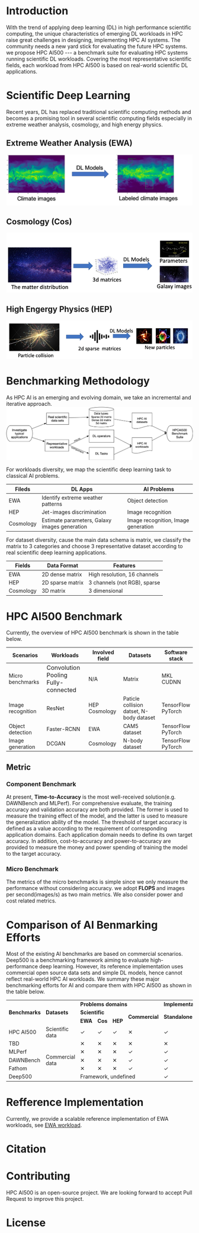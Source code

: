 # Introduction
With the trend of applying deep learning (DL) in high performance scientific computing, the unique characteristics of emerging DL workloads in HPC raise great challenges in designing, implementing HPC AI systems. The community needs a new yard stick for evaluating the future HPC systems. we propose HPC AI500 --- a benchmark suite for evaluating HPC systems running scientific DL workloads. Covering the most representative scientific fields, each workload from HPC AI500 is based on real-world scientific DL applications.

# Scientific Deep Learning
Recent years, DL has replaced traditional scientific computing methods and becomes a promising tool in several scientific computing fields especially in extreme weather analysis, cosmology, and high energy physics.  

## Extreme Weather Analysis (EWA)
![EWA](./README_images/ewa.png)

## Cosmology (Cos)
![COSMOLOGY](./README_images/cosmology.png)

## High Engergy Physics (HEP)
![HEP](./README_images/hep.png)

# Benchmarking Methodology
As HPC AI is an emerging and evolving domain, we take an incremental and iterative approach.
![MYTH](./README_images/methodology.png)

For workloads diversity, we map the scientific deep learning task to classical AI problems. 

| Fileds | DL Apps | AI Problems |
| --- | --- | --- |
| EWA | Identify extreme weather patterns | Object detection |
| HEP | Jet-images discrimination | Image recognition |
| Cosmology | Estimate parameters, Galaxy images generation | Image recognition, Image generation |


For dataset diversity, cause the main data schema is matrix, we classify the matrix to 3 categories and choose 3 representative dataset according to real scientific deep learning applications. 

| Fields | Data Format | Features |
| --- | --- | --- |
| EWA | 2D dense matrix | High resolution, 16 channels |
| HEP | 2D sparse matrix | 3 channels (not RGB), sparse |
| Cosmology | 3D matrix | 3 dimensional  |

# HPC AI500 Benchmark
Currently, the overview of HPC AI500 benchmark is shown in the table below.

| Scenarios | Workloads | Involved field | Datasets | Software <br>stack |
| --- | --- | --- | --- | --- |
| Micro benchmarks | <font size="3">Convolution Pooling <br>Fully-connected</font> | N/A | Matrix | MKL <br>CUDNN |
| Image recognition | ResNet | HEP Cosmology | Paticle collision datset, N-body dataset | TensorFlow<br>PyTorch |
| Object detection | Faster-RCNN | EWA | CAM5 dataset |  TensorFlow<br>PyTorch|
| Image generation | DCGAN | Cosmology | N-body dataset |  TensorFlow<br>PyTorch|


## Metric
### Component Benchmark
At present, <b>Time-to-Accuracy</b> is the most well-received solution(e.g. DAWNBench and MLPerf). For comprehensive evaluate, the training accuracy and validation accuracy are both provided. The former is used to measure the training effect of the model, and the latter is used to measure the generalization ability of the model. The threshold of target accuracy is defined as a value according to the requirement of corresponding application domains. Each application domain needs to define its own target accuracy. In addition, cost-to-accuracy and power-to-accuracy are provided to measure the money and power spending of training the model to the target accuracy.

### Micro Benchmark
The metrics of the micro benchmarks is simple since we only measure the performance without considering accuracy. we adopt <b> FLOPS </b>and images per second(images/s) as two main metrics. We also consider power and cost related metrics.

# Comparison of AI Benmarking Efforts
Most of the existing AI benchmarks are based on commercial scenarios. Deep500 is a benchmarking framework aiming to evaluate high-performance deep learning. However, its reference implementation uses commercial open source data sets and simple DL models, hence cannot reflect real-world HPC AI workloads. We summary these major benchmarking efforts for AI and compare them with HPC AI500 as shown in the table below.

<table>
     <TR>
       <TD ROWSPAN="3"><b>Benchmarks</b></TD>
       <TD ROWSPAN="3"><b>Datasets</b></TD>
       <TD COLSPAN="4"><b>Problems domains</b></TD>
       <TD COLSPAN="2"><b>Implementation</b></TD>
     </TR>
     <TR>
       <TD COLSPAN="3"><b>Scientific</b></TD>
       <TD ROWSPAN="2"><b>Commercial</b></TD>
       <TD ROWSPAN="2"><b>Standalone</b></TD> 
       <TD ROWSPAN="2"><b>Distributed</b></TD>  
     </TR>
     <TR>
       <TD><b>EWA</b></TD>
       <TD><b>Cos</b></TD>
       <TD><b>HEP</b></TD>
     </TR>
     <TR>
       <TD>HPC AI500</TD>
       <TD>Scientific data</TD>
       <TD>&#10003</TD>
       <TD>&#10003</TD>
       <TD>&#10003</TD>
       <TD>&#10005</TD>
       <TD>&#10003</TD>
       <TD>&#10003</TD>
     </TR>
     <TR>
       <TD>TBD</TD>
       <TD ROWSPAN="5">Commercial data</TD>
       <TD>&#10005</TD>
       <TD>&#10005</TD>
       <TD>&#10005</TD>
       <TD>&#10005</TD>
       <TD>&#10005</TD>
       <TD>&#10005</TD>
     </TR>
      <TR>
       <TD>MLPerf</TD>
       <TD>&#10005</TD>
       <TD>&#10005</TD>
       <TD>&#10005</TD>
       <TD>&#10003</TD>
       <TD>&#10003</TD>
       <TD>&#10005</TD>
     </TR>
      <TR>
       <TD>DAWNBench</TD>
       <TD>&#10005</TD>
       <TD>&#10005</TD>
       <TD>&#10005</TD>
       <TD>&#10003</TD>
       <TD>&#10003</TD>
       <TD>&#10005</TD>
     </TR>
      <TR>
       <TD>Fathom</TD>
       <TD>&#10005</TD>
       <TD>&#10005</TD>
       <TD>&#10005</TD>
       <TD>&#10003</TD>
       <TD>&#10003</TD>
       <TD>&#10005</TD>
     </TR>
      <TR>
       <TD>Deep500</TD>
       <TD COLSPAN=4>Framework, undefined</TD>
       <TD>&#10003</TD>
       <TD>&#10003</TD>
     </TR>
</table>

# Refference Implementation
Currently, we provide a scalable reference implementation of EWA workloads, see <a href="http://125.39.136.212:8090/XW.Xiong/EWA">EWA workload</a>.
# Citation

# Contributing
HPC AI500 is an open-source project. We are looking forward to accept Pull Request to improve this project.

# License